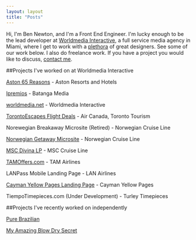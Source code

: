 ```yaml
---
layout: layout
title: "Posts"
---
```


Hi, I'm Ben Newton, and I'm a Front End Engineer. I'm lucky enough to be the lead developer at [Worldmedia Interactive][0], a full service media agency in Miami, where I get to work with a [plethora][17] of great designers.  See some of our work below.  I also do freelance work.  If you have a project you would like to discuss, [contact me](/about).

##Projects I've worked on at Worldmedia Interactive

[Aston 65 Reasons][7] - Aston Resorts and Hotels

[Ipremios][8] - Batanga Media

[worldmedia.net][0] - Worldmedia Interactive

[TorontoEscapes Flight Deals][5] - Air Canada, Toronto Tourism

Norewegian Breakaway Microsite (Retired) - Norwegian Cruise Line

[Norwegian Getaway Microsite][2] - Norwegian Cruise Line

[MSC Divina LP][9] - MSC Cruise Line

[TAMOffers.com][10] - TAM Airlines

LANPass Mobile Landing Page - LAN Airlines

[Cayman Yellow Pages Landing Page][11] - Cayman Yellow Pages

TiempoTimepieces.com (Under Development) - Turley Timepieces

##Projects I've recently worked on independently

[Pure Brazilian][15]

[My Amazing Blow Dry Secret][16]

[0]: http://worldmedia.net
[2]: http://getaway.ncl.com
[4]: http://torontoespaces.com
[5]: http://torontoescapes.com/flight-deals/
[7]: http://65reasons.astonhotels.com
[8]: http://ipremios.s3.amazonaws.com/index.html
[9]: http://wmmsc.s3-website-us-east-1.amazonaws.com/DivinaLP/
[10]: http://tamoffers.com
[11]: http://caymanyp.com/distribution/
[12]: https://s3.amazonaws.com/wmsaa/landing_page_10092013/index.html
[14]: http://www.flysaaspecials.com/
[15]: http://purebrazilian.com/
[16]: http://myamazingblowdrysecret/
[17]: http://www.youtube.com/watch?v=-mTUmczVdik